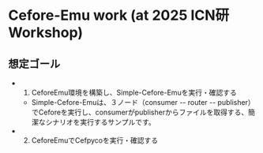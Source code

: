 # Cefore-Emu work (at 2025 ICN研 Workshop)
## 想定ゴール
- 1) CeforeEmu環境を構築し、Simple-Cefore-Emuを実行・確認する
  - Simple-Cefore-Emuは、３ノード（consumer -- router -- publisher）でCeforeを実行し、consumerがpublisherからファイルを取得する、簡潔なシナリオを実行するサンプルです。
- 2) CeforeEmuでCefpycoを実行・確認する
